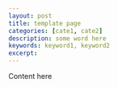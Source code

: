 ```yaml
---
layout: post
title: template page
categories: [cate1, cate2]
description: some word here
keywords: keyword1, keyword2
excerpt: 
---
```


Content here
